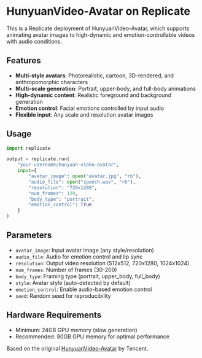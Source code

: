 # HunyuanVideo-Avatar on Replicate

This is a Replicate deployment of HunyuanVideo-Avatar, which supports animating avatar images to high-dynamic and emotion-controllable videos with audio conditions.

## Features

- **Multi-style avatars**: Photorealistic, cartoon, 3D-rendered, and anthropomorphic characters
- **Multi-scale generation**: Portrait, upper-body, and full-body animations  
- **High-dynamic content**: Realistic foreground and background generation
- **Emotion control**: Facial emotions controlled by input audio
- **Flexible input**: Any scale and resolution avatar images

## Usage

```python
import replicate

output = replicate.run(
    "your-username/hunyuan-video-avatar",
    input={
        "avatar_image": open("avatar.jpg", "rb"),
        "audio_file": open("speech.wav", "rb"),
        "resolution": "720x1280",
        "num_frames": 129,
        "body_type": "portrait",
        "emotion_control": True
    }
)
```

## Parameters

- `avatar_image`: Input avatar image (any style/resolution)
- `audio_file`: Audio for emotion control and lip sync
- `resolution`: Output video resolution (512x512, 720x1280, 1024x1024)
- `num_frames`: Number of frames (30-200)  
- `body_type`: Framing type (portrait, upper_body, full_body)
- `style`: Avatar style (auto-detected by default)
- `emotion_control`: Enable audio-based emotion control
- `seed`: Random seed for reproducibility

## Hardware Requirements

- Minimum: 24GB GPU memory (slow generation)
- Recommended: 80GB GPU memory for optimal performance

Based on the original [HunyuanVideo-Avatar](https://github.com/Tencent/HunyuanVideo-Avatar) by Tencent.
